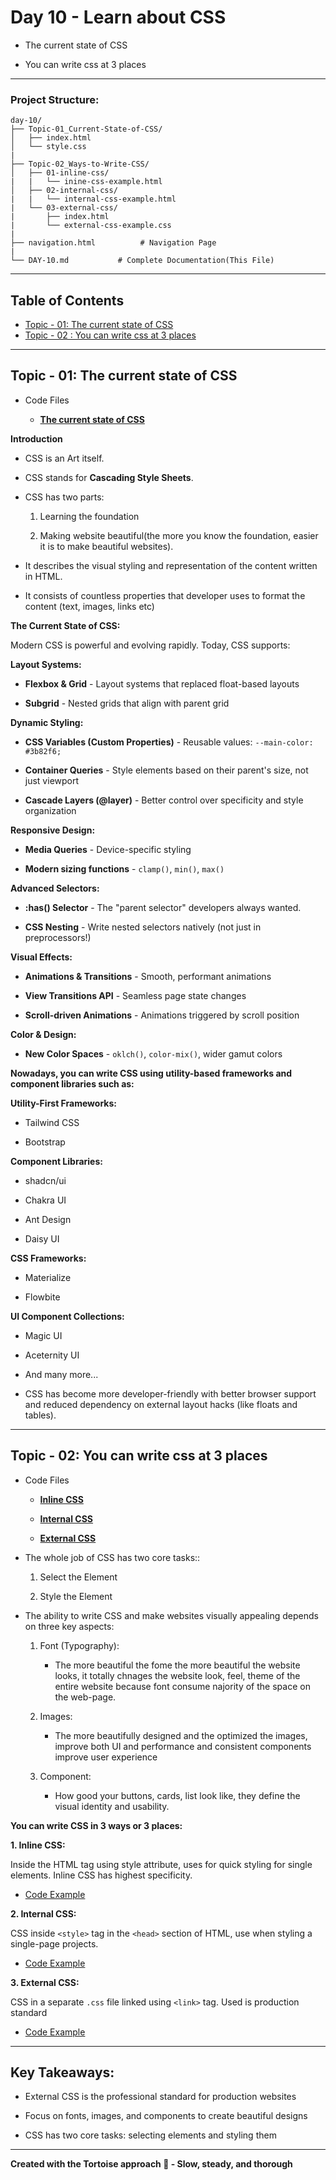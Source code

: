 # Day 10 - Learn about CSS

- The current state of CSS

- You can write css at 3 places

---

### Project Structure:

```
day-10/
├── Topic-01_Current-State-of-CSS/
│   ├── index.html
│   └── style.css
|
├── Topic-02_Ways-to-Write-CSS/
│   ├── 01-inline-css/
|   |   └── inine-css-example.html
│   ├── 02-internal-css/
|   |   └── internal-css-example.html
|   └── 03-external-css/
|       ├── index.html
|       └── external-css-example.css
|
├── navigation.html          # Navigation Page
|
└── DAY-10.md           # Complete Documentation(This File)
```

---

## Table of Contents

- [Topic - 01: The current state of CSS](#topic---01-the-current-state-of-css)
- [Topic - 02 : You can write css at 3 places](#topic---02-you-can-write-css-at-3-places)

---

## Topic - 01: The current state of CSS

- Code Files

  - **[The current state of CSS](./Topic-01_Current-State-of-CSS/index.html)**

**Introduction**

- CSS is an Art itself.

- CSS stands for **Cascading Style Sheets**.

- CSS has two parts:

  1. Learning the foundation

  2. Making website beautiful(the more you know the foundation, easier it is to make beautiful websites).

- It describes the visual styling and representation of the content written in HTML.

- It consists of countless properties that developer uses to format the content (text, images, links etc)

**The Current State of CSS:**

Modern CSS is powerful and evolving rapidly. Today, CSS supports:

**Layout Systems:**

- **Flexbox & Grid** - Layout systems that replaced float-based layouts

- **Subgrid** - Nested grids that align with parent grid

**Dynamic Styling:**

- **CSS Variables (Custom Properties)** - Reusable values: `--main-color: #3b82f6;`

- **Container Queries** - Style elements based on their parent's size, not just viewport

- **Cascade Layers (@layer)** - Better control over specificity and style organization

**Responsive Design:**

- **Media Queries** - Device-specific styling

- **Modern sizing functions** - `clamp()`, `min()`, `max()`

**Advanced Selectors:**

- **:has() Selector** - The "parent selector" developers always wanted.

- **CSS Nesting** - Write nested selectors natively (not just in preprocessors!)

**Visual Effects:**

- **Animations & Transitions** - Smooth, performant animations

- **View Transitions API** - Seamless page state changes

- **Scroll-driven Animations** - Animations triggered by scroll position

**Color & Design:**

- **New Color Spaces** - `oklch()`, `color-mix()`, wider gamut colors

**Nowadays, you can write CSS using utility-based frameworks and component libraries such as:**

**Utility-First Frameworks:**

- Tailwind CSS

- Bootstrap

**Component Libraries:**

- shadcn/ui

- Chakra UI

- Ant Design

- Daisy UI

**CSS Frameworks:**

- Materialize

- Flowbite

**UI Component Collections:**

- Magic UI

- Aceternity UI

- And many more...

- CSS has become more developer-friendly with better browser support and reduced dependency on external layout hacks (like floats and tables).

---

## Topic - 02: You can write css at 3 places

- Code Files

  - **[Inline CSS](./Topic-02_Ways-to-Write-CSS/01-inline-css/inline-css-example.html)**

  - **[Internal CSS](./Topic-02_Ways-to-Write-CSS/02-internal-css/internal-css-example.html)**

  - **[External CSS](./Topic-02_Ways-to-Write-CSS/03-external-css/index.html)**

- The whole job of CSS has two core tasks::

  1. Select the Element

  2. Style the Element

- The ability to write CSS and make websites visually appealing depends on three key aspects:

  1. Font (Typography):

     - The more beautiful the fome the more beautiful the website looks, it totally chnages the website look, feel, theme of the entire website because font consume najority of the space on the web-page.

  2. Images:

     - The more beautifully designed and the optimized the images, improve both UI and performance and consistent components improve user experience

  3. Component:

     - How good your buttons, cards, list look like, they define the visual identity and usability.

**You can write CSS in 3 ways or 3 places:**

**1. Inline CSS:**

Inside the HTML tag using style attribute, uses for quick styling for single elements. Inline CSS has highest specificity.

- [Code Example](./Topic-02_Ways-to-Write-CSS/01-inline-css/inline-css-example.html)

**2. Internal CSS:**

CSS inside `<style>` tag in the `<head>` section of HTML, use when styling a single-page projects.

- [Code Example](./Topic-02_Ways-to-Write-CSS/02-internal-css/internal-css-example.html)

**3. External CSS:**

CSS in a separate `.css` file linked using `<link>` tag. Used is production standard

- [Code Example](./Topic-02_Ways-to-Write-CSS/03-external-css/index.html)

---

## Key Takeaways:

- External CSS is the professional standard for production websites

- Focus on fonts, images, and components to create beautiful designs

- CSS has two core tasks: selecting elements and styling them

---

**Created with the Tortoise approach 🐢 - Slow, steady, and thorough**
